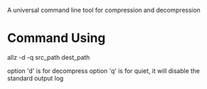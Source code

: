 A universal command line tool for compression and decompression

# Command Using
allz -d -q src_path dest_path

option 'd' is for decompress
option 'q' is for quiet, it will disable the standard output log